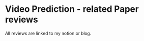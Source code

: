 # Video Prediction - related Paper reviews  <br>

All reviews are linked to my notion or blog. <br>

